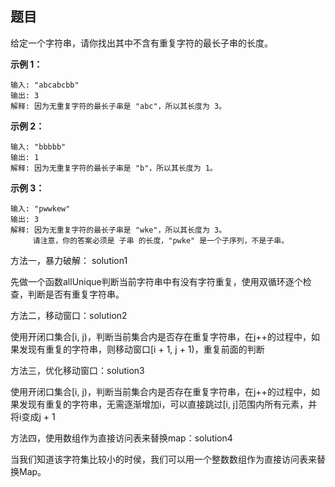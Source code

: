 ## 题目

给定一个字符串，请你找出其中不含有重复字符的最长子串的长度。

**示例 1：**

    输入: "abcabcbb"
    输出: 3 
    解释: 因为无重复字符的最长子串是 "abc"，所以其长度为 3。

**示例 2：**

    输入: "bbbbb"
    输出: 1
    解释: 因为无重复字符的最长子串是 "b"，所以其长度为 1。
    
**示例 3：**

    输入: "pwwkew"
    输出: 3
    解释: 因为无重复字符的最长子串是 "wke"，所以其长度为 3。
         请注意，你的答案必须是 子串 的长度，"pwke" 是一个子序列，不是子串。

方法一，暴力破解： solution1

先做一个函数allUnique判断当前字符串中有没有字符重复，使用双循环逐个检查，判断是否有重复字符串。

方法二，移动窗口：solution2

使用开闭口集合[i, j)，判断当前集合内是否存在重复字符串，在j++的过程中，如果发现有重复的字符串，则移动窗口[i + 1, j + 1)，重复前面的判断

方法三，优化移动窗口：solution3

使用开闭口集合[i, j)，判断当前集合内是否存在重复字符串，在j++的过程中，如果发现有重复的字符串，无需逐渐增加i，可以直接跳过[i, j]范围内所有元素，并将i变成j + 1

方法四，使用数组作为直接访问表来替换map：solution4

当我们知道该字符集比较小的时侯，我们可以用一个整数数组作为直接访问表来替换Map。